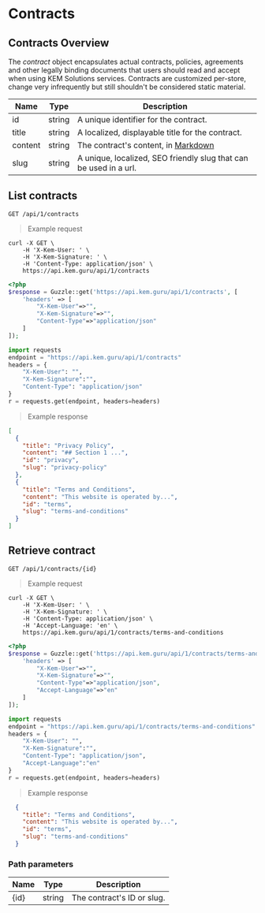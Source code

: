 # Contracts

## Contracts Overview

The *contract* object encapsulates actual contracts, policies, agreements and other legally binding documents that users should read and accept when using KEM Solutions services. Contracts are customized per-store, change very infrequently but still shouldn't be considered static material.

| Name     | Type    | Description                                                                                                      |
|----------|---------|------------------------------------------------------------------------------------------------------------------|
| id       | string  | A unique identifier for the contract.									                                        |
| title    | string  | A localized, displayable title for the contract.											                        |
| content  | string  | The contract's content, in [Markdown](https://daringfireball.net/projects/markdown/syntax)                       |
| slug     | string  | A unique, localized, SEO friendly slug that can be used in a url.                                                |


## List contracts

`GET /api/1/contracts`

> Example request

```shell
curl -X GET \
	-H 'X-Kem-User: ' \
	-H 'X-Kem-Signature: ' \
	-H 'Content-Type: application/json' \
	https://api.kem.guru/api/1/contracts
```

```php
<?php
$response = Guzzle::get('https://api.kem.guru/api/1/contracts', [
    'headers' => [
		"X-Kem-User"=>"",
		"X-Kem-Signature"=>"",
		"Content-Type"=>"application/json"
	]
]);
```

```python
import requests
endpoint = "https://api.kem.guru/api/1/contracts"
headers = {
	"X-Kem-User": "",
	"X-Kem-Signature":"",
	"Content-Type": "application/json"
}
r = requests.get(endpoint, headers=headers)
```

> Example response

```json
[
  {
    "title": "Privacy Policy",
    "content": "## Section 1 ...",
    "id": "privacy",
    "slug": "privacy-policy"
  },
  {
    "title": "Terms and Conditions",
    "content": "This website is operated by...",
    "id": "terms",
    "slug": "terms-and-conditions"
  }
]
```

## Retrieve contract

`GET /api/1/contracts/{id}`

> Example request

```shell
curl -X GET \
	-H 'X-Kem-User: ' \
	-H 'X-Kem-Signature: ' \
	-H 'Content-Type: application/json' \
	-H 'Accept-Language: 'en' \
	https://api.kem.guru/api/1/contracts/terms-and-conditions
```

```php
<?php
$response = Guzzle::get('https://api.kem.guru/api/1/contracts/terms-and-conditions', [
    'headers' => [
		"X-Kem-User"=>"",
		"X-Kem-Signature"=>"",
		"Content-Type"=>"application/json",
		"Accept-Language"=>"en"
	]
]);
```

```python
import requests
endpoint = "https://api.kem.guru/api/1/contracts/terms-and-conditions"
headers = {
	"X-Kem-User": "",
	"X-Kem-Signature":"",
	"Content-Type": "application/json",
	"Accept-Language":"en"
}
r = requests.get(endpoint, headers=headers)
```

> Example response

```json
  {
    "title": "Terms and Conditions",
    "content": "This website is operated by...",
    "id": "terms",
    "slug": "terms-and-conditions"
  }
```

### Path parameters

| Name | Type              | Description                                                         |
|------|-------------------|---------------------------------------------------------------------|
| {id} | string			   | The contract's ID or slug.                                          |
